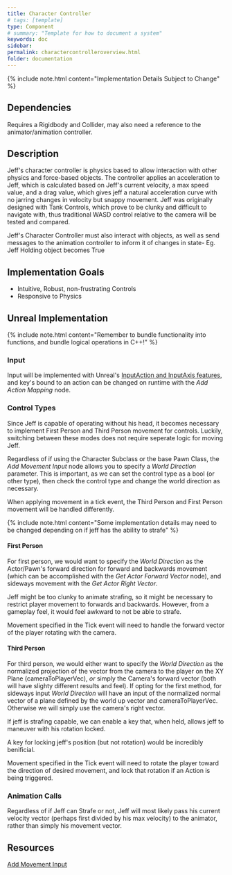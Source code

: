 ```yaml
---
title: Character Controller
# tags: [template]
type: Component
# summary: "Template for how to document a system"
keywords: doc
sidebar: 
permalink: charactercontrolleroverview.html
folder: documentation
---
```


{% include note.html content="Implementation Details Subject to Change" %}

## Dependencies

Requires a Rigidbody and Collider, may also need a reference to the animator/animation controller.

## Description

Jeff's character controller is physics based to allow interaction with other physics and force-based objects.
The controller applies an acceleration to Jeff, which is calculated based on Jeff's current velocity, a max speed value, and a drag value, which gives jeff a natural acceleration curve with no jarring changes in velocity but snappy movement.
Jeff was originally designed with Tank Controls, which prove to be clunky and difficult to navigate with, thus traditional WASD control relative to the camera will be tested and compared.

Jeff's Character Controller must also interact with objects, as well as send messages to the animation controller to inform it of changes in state- Eg. Jeff Holding object becomes True

## Implementation Goals

- Intuitive, Robust, non-frustrating Controls
- Responsive to Physics

## Unreal Implementation

{% include note.html content="Remember to bundle functionality into functions, and bundle logical operations in C++!" %}

### Input

Input will be implemented with Unreal's [InputAction and InputAxis features](https://docs.unrealengine.com/5.1/en-US/setting-up-user-inputs-in-unreal-engine/), and key's bound to an action can be changed on runtime with the *Add Action Mapping* node.

### Control Types

Since Jeff is capable of operating without his head, it becomes necessary to implement First Person and Third Person movement for controls. Luckily, switching between these modes does not require seperate logic for moving Jeff.

Regardless of if using the Character Subclass or the base Pawn Class, the *Add Movement Input* node allows you to specify a *World Direction* parameter. This is important, as we can set the control type as a bool (or other type), then check the control type and change the world direction as necessary.

When applying movement in a tick event, the Third Person and First Person movement will be handled differently.

{% include note.html content="Some implementation details may need to be changed depending on if jeff has the ability to strafe" %}

#### First Person

For first person, we would want to specify the *World Direction* as the Actor/Pawn's forward direction for forward and backwards movement (which can be accomplished with the *Get Actor Forward Vector* node), and sideways movement with the *Get Actor Right Vector*.

Jeff might be too clunky to animate strafing, so it might be necessary to restrict player movement to forwards and backwards. However, from a gameplay feel, it would feel awkward to not be able to strafe.

Movement specified in the Tick event will need to handle the forward vector of the player rotating with the camera.

#### Third Person

For third person, we would either want to specify the *World Direction* as the normalized projection of the vector from the camera to the player on the XY Plane (cameraToPlayerVec), *or* simply the Camera's forward vector (both will have slighty different results and feel). If opting for the first method, for sideways input *World Direction* will have an input of the normalized normal vector of a plane defined by the world up vector and cameraToPlayerVec. Otherwise we will simply use the camera's right vector.

If jeff is strafing capable, we can enable a key that, when held, allows jeff to maneuver with his rotation locked.

A key for locking jeff's position (but not rotation) would be incredibly benificial.

Movement specified in the Tick event will need to rotate the player toward the direction of desired movement, and lock that rotation if an Action is being triggered.

### Animation Calls

Regardless of if Jeff can Strafe or not, Jeff will most likely pass his current velocity vector (perhaps first divided by his max velocity) to the animator, rather than simply his movement vector.

## Resources

[Add Movement Input](https://docs.unrealengine.com/4.26/en-US/BlueprintAPI/Pawn/Input/AddMovementInput/)
